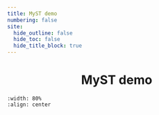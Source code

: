 ```yaml
---
title: MyST demo
numbering: false
site:
  hide_outline: false
  hide_toc: false
  hide_title_block: true
---
```


<div style="text-align: center">

# MyST demo

</div>

```{figure} Figures/DemobookCover.png
:width: 80%
:align: center
```

